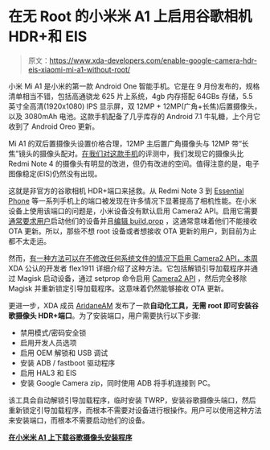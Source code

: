 # 在无 Root 的小米米 A1 上启用谷歌相机 HDR+和 EIS

> 原文：<https://www.xda-developers.com/enable-google-camera-hdr-eis-xiaomi-mi-a1-without-root/>

小米 Mi A1 是小米的第一款 Android One 智能手机。它是在 9 月份发布的，规格清单相当不错，包括高通骁龙 625 片上系统，4gb 内存搭配 64GBs 存储，5.5 英寸全高清(1920x1080) IPS 显示屏，双 12MP + 12MP(广角+长焦)后置摄像头，以及 3080mAh 电池。这款手机配备了几乎库存的 Android 7.1 牛轧糖，上个月它收到了 Android Oreo 更新。

Mi A1 的双后置摄像头设置价格合理，12MP 主后置广角摄像头与 12MP 带“长焦”镜头的摄像头配对。[在我们对这款手机](https://www.xda-developers.com/xiaomi-mi-a1-xda-android-review/)的评测中，我们发现它的摄像头比 Redmi Note 4 的摄像头有明显的改进，但仍有改进的空间。值得注意的是，电子图像稳定(EIS)仍然没有出现。

这就是非官方的谷歌相机 HDR+端口来拯救。从 Redmi Note 3 到 [Essential Phone](https://www.xda-developers.com/essential-phones-camera-app-updated-automatic-hdr-mode/) 等一系列手机上的端口被发现在许多情况下显著提高了相机性能。在小米设备上使用该端口的问题是，小米设备没有默认启用 Camera2 API。启用它需要[通常要求用户](https://www.xda-developers.com/camera2api-magisk-module-enables/)启动他们的设备并且[编辑 build.prop](https://www.xda-developers.com/enable-night-light-camera2-api-xiaomi-mi-a1-magisk/) ，这通常意味着他们不能接收 OTA 更新。所以，那些不想 root 设备或者想接收 OTA 更新的用户，到目前为止都不太走运。

然而，[有一种方法可以在不修改任何系统文件的情况下启用 Camera2 API，本周](https://www.xda-developers.com/enable-camera2-api-xiaomi-mi-a1/)XDA 公认的开发者 flex1911 详细介绍了这种方法。它包括解锁引导加载程序并通过 Magisk 启动设备，通过 setprop 命令启用 [Camera2 API](https://www.xda-developers.com/enable-night-light-camera2-api-xiaomi-mi-a1-magisk/) ，然后完全移除 Magisk 并重新锁定引导加载程序。这意味着仍然能够接收 OTA 更新。

更进一步，XDA 成员 [AridaneAM](https://forum.xda-developers.com/member.php?u=8676627) 发布了一款**自动化工具，无需 root 即可安装谷歌摄像头 HDR+端口**。为了安装端口，用户需要执行以下步骤:

*   禁用模式/密码安全锁
*   启用开发人员选项
*   启用 OEM 解锁和 USB 调试
*   安装 ADB / fastboot 驱动程序
*   启用 HAL3 和 EIS
*   安装 Google Camera zip，同时使用 ADB 将手机连接到 PC。

该工具会自动解锁引导加载程序，临时安装 TWRP，安装谷歌摄像头端口，然后重新锁定引导加载程序，而根本不需要对设备进行根操作。用户可以使用这种方法来安装端口，而根本不需要启动他们的设备。

[**在小米米 A1 上下载谷歌摄像头安装程序**](https://forum.xda-developers.com/mi-a1/how-to/tool-google-camera-root-magisk-enable-t3747585)